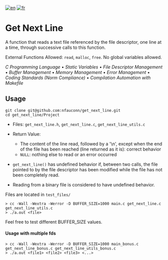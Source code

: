 [![en](https://img.shields.io/badge/lang-en-purple.svg)](https://github.com/nfauconn/get_next_line/blob/master/README.md)
[![fr](https://img.shields.io/badge/lang-fr-pink.svg)](https://github.com/nfauconn/get_next_line/blob/master/README.fr.md)

# Get Next Line

A function that reads a text file referenced by the file descriptor, one line at a time, through successive calls to this function.
  
External Functions Allowed: `read`, `malloc`, `free`. No global variables allowed.

*C Programming Language* • *Static Variables* • *File Descriptor Management* • *Buffer Management* • *Memory Management* • *Error Management* • *Coding Standards (Norm Compliance)* • *Compilation Automation with Makefile* 

## Usage

```shell
git clone git@github.com:nfauconn/get_next_line.git
cd get_next_line/Project
```

  - Files: `get_next_line.h`, `get_next_line.c`, `get_next_line_utils.c`
  - Return Value: 
    - The content of the line read, followed by a '\n', except when the end of the file has been reached (line returned as it is): correct behavior
    - `NULL`: nothing else to read or an error occurred

- `get_next_line()` has undefined behavior if, between two calls, the file pointed to by the file descriptor has been modified while the file has not been completely read.
- Reading from a binary file is considered to have undefined behavior.

Files are located in `test_files/`

```shell
> cc -Wall -Wextra -Werror -D BUFFER_SIZE=1000 main.c get_next_line.c get_next_line_utils.c 
> ./a.out <file>
```
 Feel free to test different BUFFER_SIZE values.

#### Usage with multiple fds

```shell
> cc -Wall -Wextra -Werror -D BUFFER_SIZE=1000 main_bonus.c get_next_line_bonus.c get_next_line_utils_bonus.c 
> ./a.out <file1> <file2> <file3> <...>
```
